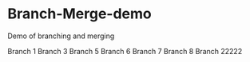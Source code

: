 # Branch-Merge-demo
Demo of branching and merging

Branch 1
Branch 3
Branch 5
Branch 6
Branch 7
Branch 8
Branch 22222